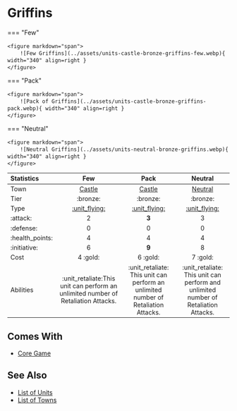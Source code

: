 # Griffins

=== "Few"

    <figure markdown="span">
        ![Few Griffins](../assets/units-castle-bronze-griffins-few.webp){ width="340" align=right }
    </figure>

=== "Pack"

    <figure markdown="span">
        ![Pack of Griffins](../assets/units-castle-bronze-griffins-pack.webp){ width="340" align=right }
    </figure>

=== "Neutral"

    <figure markdown="span">
        ![Neutral Griffins](../assets/units-neutral-bronze-griffins.webp){ width="340" align=right }
    </figure>


| Statistics | Few | Pack | Neutral |
| :--- | :---: | :---: | :---: |
| Town | [Castle](../towns/castle.md) | [Castle](../towns/castle.md) | [Neutral](../towns/neutral.md) |
| Tier | :bronze: | :bronze: | :bronze: |
| Type | [:unit_flying:](../keywords/flying_unit.md) | [:unit_flying:](../keywords/flying_unit.md) | [:unit_flying:](../keywords/flying_unit.md) |
| :attack: | 2 | **3** | 3 |
| :defense: | 0 | 0 | 0 |
| :health_points: | 4 | 4 | 4 |
| :initiative: | 6 | **9** | 8 |
| Cost | 4 :gold: | 6 :gold: | 7 :gold: |
| Abilities | :unit_retaliate:This unit can perform an unlimited number of Retaliation Attacks. | :unit_retaliate: This unit can perform an unlimited number of Retaliation Attacks. | :unit_retaliate: This unit can perform and unlimited number of Retaliation Attacks. |


## Comes With

- [Core Game](../content/core_game.md)


## See Also

- [List of Units](index.md)
- [List of Towns](../towns/index.md)